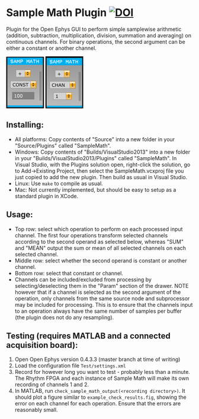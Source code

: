 # Sample Math Plugin [![DOI](https://zenodo.org/badge/130402352.svg)](https://zenodo.org/badge/latestdoi/130402352)

Plugin for the Open Ephys GUI to perform simple samplewise arithmetic (addition, subtraction, multiplication, division, summation and averaging) on continuous channels. For binary operations, the second argument can be either a constant or another channel.

![Sample Math with constant](sm_const.png) ![Sample Math with channel](sm_chan.png)

## Installing:

* All platforms: Copy contents of "Source" into a new folder in your "Source/Plugins" called "SampleMath".
* Windows: Copy contents of "Builds/VisualStudio2013" into a new folder in your "Builds/VisualStudio2013/Plugins" called "SampleMath". In Visual Studio, with the Plugins solution open, right-click the solution, go to Add->Existing Project, then select the SampleMath.vcxproj file you just copied to add the new plugin. Then build as usual in Visual Studio.
* Linux: Use `make` to compile as usual.
* Mac: Not currently implemented, but should be easy to setup as a standard plugin in XCode.

## Usage:

* Top row: select which operation to perform on each processed input channel. The first four operations transform selected channels according to the second operand as selected below, whereas "SUM" and "MEAN" output the sum or mean of all selected channels on each selected channel.
* Middle row: select whether the second operand is constant or another channel.
* Bottom row: select that constant or channel.
* Channels can be included/excluded from processing by selecting/deselecting them in the "Param" section of the drawer. NOTE however that if a channel is selected as the second argument of the operation, only channels from the same source node and subprocessor may be included for processing. This is to ensure that the channels input to an operation always have the same number of samples per buffer (the plugin does not do any resampling).

## Testing (requires MATLAB and a connected acquisition board):

1. Open Open Ephys version 0.4.3.3 (master branch at time of writing)
2. Load the configuration file `Test/settings.xml`
3. Record for however long you want to test - probably less than a minute. The Rhythm FPGA and each instance of Sample Math will make its own recording of channels 1 and 2.
4. In MATLAB, run `check_sample_math_output(<recording directory>)`. It should plot a figure similar to `example_check_results.fig`, showing the error on each channel for each operation. Ensure that the errors are reasonably small.
